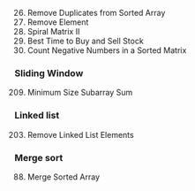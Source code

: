 26. Remove Duplicates from Sorted Array
27. Remove Element
59. Spiral Matrix II
121. Best Time to Buy and Sell Stock
1351. Count Negative Numbers in a Sorted Matrix

### Sliding Window
209. Minimum Size Subarray Sum

### Linked list
203. Remove Linked List Elements

### Merge sort
88. Merge Sorted Array
